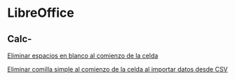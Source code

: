 # LibreOffice

## Calc-

[Eliminar espacios en blanco al comienzo de la celda](libreoffice/eliminar_espacios_en_blanco_al_comienzo_de_la_celda.md)

[Eliminar comilla simple al comienzo de la celda al importar datos desde CSV](libreoffice/eliminar_comilla_simple_al_comienzo_de_la_celda_al_importar_datos_desde_csv.md)
